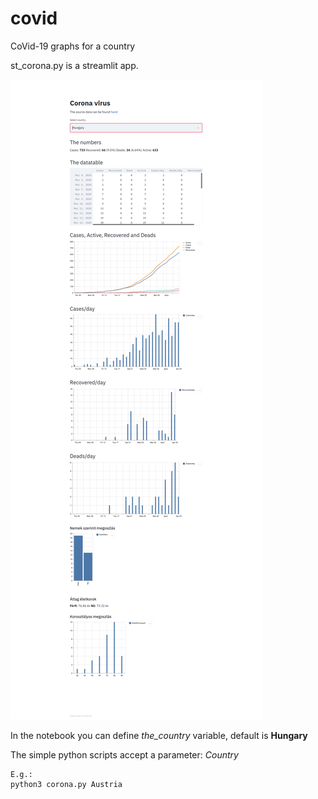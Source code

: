 # covid #
CoVid-19 graphs for a country

st_corona.py is a streamlit app.

![Image](hungary.png)

In the notebook you can define *the_country* variable, default is **Hungary**

The simple python scripts accept a parameter: *Country*
```
E.g.:
python3 corona.py Austria
```

